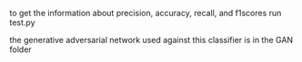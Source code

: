 to get the information about precision, accuracy, recall, and f1scores run
test.py


the generative adversarial network used against this classifier is in the GAN folder
